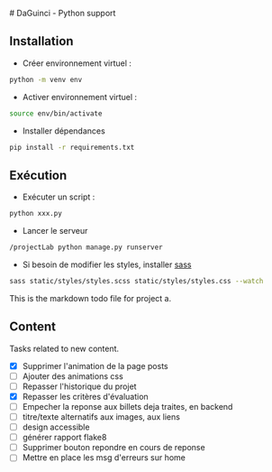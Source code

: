 \# DaGuinci \- Python support

## Installation

* Créer environnement virtuel :

``` bash
python -m venv env
```

* Activer environnement virtuel :

``` bash
source env/bin/activate
```

* Installer dépendances

``` bash
pip install -r requirements.txt
```

## Exécution

* Exécuter un script :

``` bash
python xxx.py
```

* Lancer le serveur

``` bash
/projectLab python manage.py runserver
```

* Si besoin de modifier les styles, installer [sass](https://sass-lang.com/install/)

``` bash
sass static/styles/styles.scss static/styles/styles.css --watch
```

This is the markdown todo file for project a.

## Content

Tasks related to new content.

* [x] Supprimer l'animation de la page posts
* [ ] Ajouter des animations css
* [ ] Repasser l'historique du projet
* [x] Repasser les critères d'évaluation
* [ ] Empecher la reponse aux billets deja traites, en backend
* [ ] titre/texte alternatifs aux images, aux liens
* [ ] design accessible
* [ ] générer rapport flake8
* [ ] Supprimer bouton repondre en cours de reponse
* [ ] Mettre en place les msg d'erreurs sur home